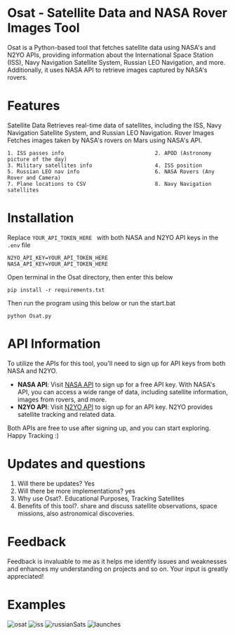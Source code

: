 # Osat - Satellite Data and NASA Rover Images Tool
Osat is a Python-based tool that fetches satellite data using NASA's and N2YO APIs, providing information about the International Space Station (ISS), Navy Navigation Satellite System, Russian LEO Navigation, and more. Additionally, it uses NASA API to retrieve images captured by NASA's rovers.

# Features
Satellite Data
Retrieves real-time data of satellites, including the ISS, Navy Navigation Satellite System, and Russian LEO Navigation.
Rover Images
Fetches images taken by NASA's rovers on Mars using NASA's API.
```
1. ISS passes info                             2. APOD (Astronomy picture of the day)
3. Military satellites info                    4. ISS position
5. Russian LEO nav info                        6. NASA Rovers (Any Rover and Camera)
7. Plane locations to CSV                      8. Navy Navigation satellites
```

# Installation
Replace ```YOUR_API_TOKEN_HERE ``` with both NASA and N2YO API keys in the ```.env``` file
```
N2YO_API_KEY=YOUR_API_TOKEN_HERE
NASA_API_KEY=YOUR_API_TOKEN_HERE
```

Open terminal in the Osat directory, then enter this below
```
pip install -r requirements.txt
```
Then run the program using this below or run the start.bat
```
python Osat.py
```
# API Information

To utilize the APIs for this tool, you'll need to sign up for API keys from both NASA and N2YO.

- **NASA API**: Visit [NASA API](https://api.nasa.gov/) to sign up for a free API key. With NASA's API, you can access a wide range of data, including satellite information, images from rovers, and more.
- **N2YO API**: Visit [N2YO API](https://www.n2yo.com/api/) to sign up for an API key. N2YO provides satellite tracking and related data.

Both APIs are free to use after signing up, and you can start exploring. Happy Tracking :)

# Updates and questions
1. Will there be updates? Yes
2. Will there be more implementations? yes 
3. Why use Osat?. Educational Purposes, Tracking Satellites
4. Benefits of this tool?. share and discuss satellite observations, space missions, also astronomical discoveries.

# Feedback
Feedback is invaluable to me as it helps me identify issues and weaknesses and enhances my understanding on projects and so on. Your input is greatly appreciated!

# Examples
![osat](https://github.com/R4XZ/Osat/assets/116701630/30893a39-f365-4e6e-825a-dd3d5356d776)
![iss](https://github.com/R4XZ/Osat/assets/116701630/6b765428-fbed-4dae-8f71-7545627be22b)
![russianSats](https://github.com/R4XZ/Osat/assets/116701630/4ac279f5-d413-4532-b190-9c3a7bacfc82)
![launches](https://github.com/R4XZ/Osat/assets/116701630/458b8e71-c77c-4b49-9133-3b09eb3648bd)
